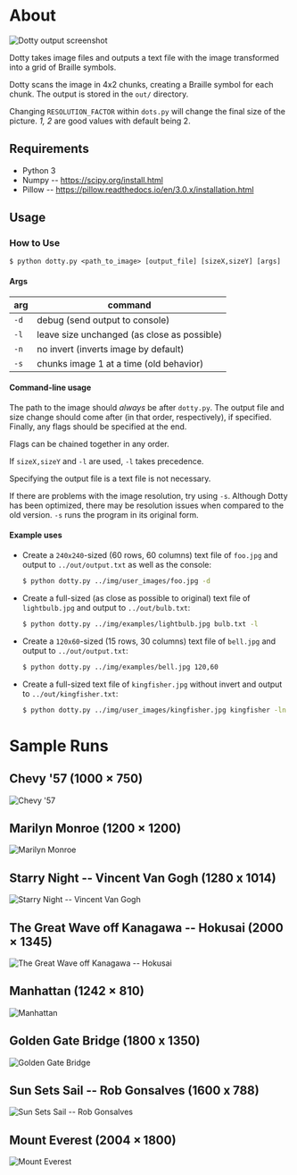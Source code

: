 About
=====

![Dotty output screenshot](/img/ss/dotty_ss.png)

Dotty takes image files and outputs a text file with the image transformed into a grid of Braille symbols.

Dotty scans the image in 4x2 chunks, creating a Braille symbol for each chunk.
The output is stored in the `out/` directory.

Changing `RESOLUTION_FACTOR` within `dots.py` will change the final size of the picture. 
*1, 2* are good values with default being 2.

Requirements
------------
+ Python 3
+ Numpy -- https://scipy.org/install.html
+ Pillow -- https://pillow.readthedocs.io/en/3.0.x/installation.html

Usage
-----

### How to Use
`$ python dotty.py <path_to_image> [output_file] [sizeX,sizeY] [args]`

#### Args
| arg  | command                                     |
|------|---------------------------------------------|
| `-d` | debug (send output to console)              |
| `-l` | leave size unchanged (as close as possible) |
| `-n` | no invert (inverts image by default)        |
| `-s` | chunks image 1 at a time (old behavior)     |

#### Command-line usage
The path to the image should *always* be after `dotty.py`.
The output file and size change should come after (in that order, respectively), if specified.
Finally, any flags should be specified at the end.

Flags can be chained together in any order.

If `sizeX,sizeY` and `-l` are used, `-l` takes precedence.

Specifying the output file is a text file is not necessary.

If there are problems with the image resolution, try using `-s`.
Although Dotty has been optimized, there may be resolution issues when compared to the old version.
`-s` runs the program in its original form.

#### Example uses
* Create a `240x240`-sized (60 rows, 60 columns) text file of `foo.jpg` and output to `../out/output.txt` as well as the console:
    ```sh
    $ python dotty.py ../img/user_images/foo.jpg -d
    ```

* Create a full-sized (as close as possible to original) text file of `lightbulb.jpg` and output to `../out/bulb.txt`:
    ```sh 
    $ python dotty.py ../img/examples/lightbulb.jpg bulb.txt -l
    ```

* Create a `120x60`-sized (15 rows, 30 columns) text file of `bell.jpg` and output to `../out/output.txt`:
    ```sh
    $ python dotty.py ../img/examples/bell.jpg 120,60
    ```

* Create a full-sized text file of `kingfisher.jpg` without invert and output to `../out/kingfisher.txt`:
    ```sh
    $ python dotty.py ../img/user_images/kingfisher.jpg kingfisher -ln
    ```

Sample Runs
===========
Chevy '57 (1000 × 750)
----------------------
![Chevy '57](/img/ss/dotty_ss5.png)

Marilyn Monroe (1200 × 1200)
----------------------------
![Marilyn Monroe](/img/ss/dotty_ss3.png)

Starry Night -- Vincent Van Gogh (1280 x 1014)
----------------------------------------------
![Starry Night -- Vincent Van Gogh](/img/ss/dotty_ss2.png)

The Great Wave off Kanagawa -- Hokusai (2000 × 1345)
----------------------------------------------------
![The Great Wave off Kanagawa -- Hokusai](/img/ss/dotty_ss6.png)

Manhattan (1242 × 810)
----------------------
![Manhattan](/img/ss/dotty_ss4.png)

Golden Gate Bridge (1800 x 1350)
--------------------------------
![Golden Gate Bridge](/img/ss/dotty_ss8.png)

Sun Sets Sail -- Rob Gonsalves (1600 x 788)
-------------------------------------------
![Sun Sets Sail -- Rob Gonsalves](/img/ss/dotty_ss9.png)

Mount Everest (2004 × 1800)
---------------------------
![Mount Everest](/img/ss/dotty_ss7.png)
